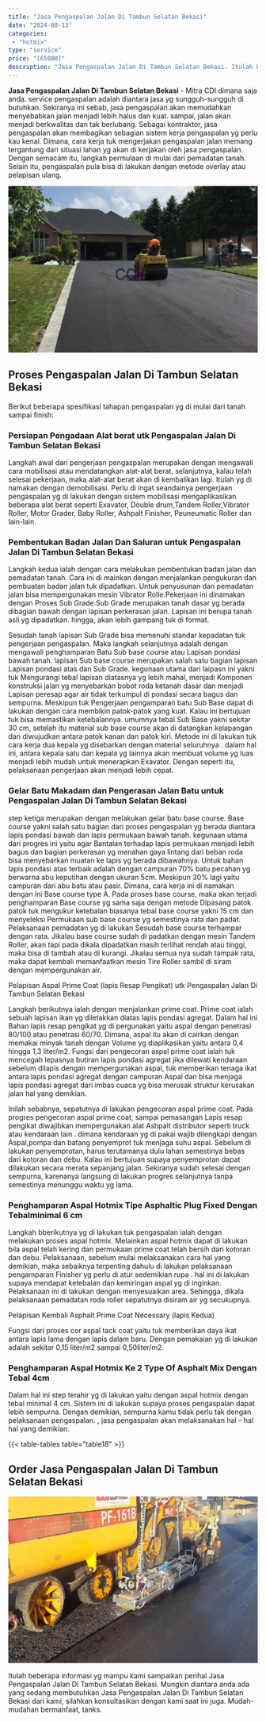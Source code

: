 ```yaml
---
title: "Jasa Pengaspalan Jalan Di Tambun Selatan Bekasi"
date: "2024-08-13"
categories:
 - "hotmix"
type: "service"
price: "[65000]"
description: "Jasa Pengaspalan Jalan Di Tambun Selatan Bekasi. Itulah beberapa informasi yg mampu kami sampaikan perihal Jasa Pengaspalan Jalan Di Tambun Selatan Bekasi. M..."
---
```


**Jasa Pengaspalan Jalan Di Tambun Selatan Bekasi** - Mitra CDI dimana saja anda. service pengaspalan adalah diantara jasa yg sungguh-sungguh di butuhkan. Sekiranya ini sebab, jasa pengaspalan akan memudahkan menyebabkan jalan menjadi lebih halus dan kuat. sampai, jalan akan menjadi berkwalitas dan tak berlubang. Sebagai kontraktor, jasa pengaspalan akan membagikan sebagian sistem kerja pengaspalan yg perlu kau kenal. Dimana, cara kerja tuk mengerjakan pengaspalan jalan memang tergantung dari situasi lahan yg akan di kerjakan oleh jasa pengaspalan. Dengan semacam itu, langkah permulaan di mulai dari pemadatan tanah. Selain itu, pengaspalan pula bisa di lakukan dengan metode overlay atau pelapisan ulang.

![Jasa Pengaspalan Jalan Di Tambun Selatan Bekasi](/images/hotmix/jasa-hotmix-aspal-26.jpg)

## Proses Pengaspalan Jalan Di Tambun Selatan Bekasi

Berikut beberapa spesifikasi tahapan pengaspalan yg di mulai dari tanah sampai finish:

### Persiapan Pengadaan Alat berat utk Pengaspalan Jalan Di Tambun Selatan Bekasi

Langkah awal dari pengerjaan pengaspalan merupakan dengan mengawali cara mobilisasi atau mendatangkan alat-alat berat. selanjutnya, kalau telah selesai pekerjaan, maka alat-alat berat akan di kembalikan lagi. Itulah yg di namakan dengan demobilisasi. Perlu di ingat seandainya pengerjaan pengaspalan yg di lakukan dengan sistem mobilisasi mengaplikasikan beberapa alat berat seperti Exavator, Double drum,Tandem Roller,Vibrator Roller, Motor Grader, Baby Roller, Ashpalt Finisher, Peuneumatic Roller dan lain-lain.

### Pembentukan Badan Jalan Dan Saluran untuk Pengaspalan Jalan Di Tambun Selatan Bekasi

Langkah kedua ialah dengan cara melakukan pembentukan badan jalan dan pemadatan tanah. Cara ini di mainkan dengan menjalankan pengukuran dan pembuatan badan jalan tuk dipadatkan. Untuk penyusunan dan pemadatan jalan bisa mempergunakan mesin Vibrator Rolle.Pekerjaan ini dinamakan dengan Proses Sub Grade.Sub Grade merupakan tanah dasar yg berada dibagian bawah dengan lapisan perkerasan jalan. Lapisan ini berupa tanah asli yg dipadatkan. hingga, akan lebih gampang tuk di format.

Sesudah tanah lapisan Sub Grade bisa memenuhi standar kepadatan tuk pengerjaan pengaspalan. Maka langkah selanjutnya adalah dengan mengawali penghamparan Batu Sub base course atau Lapisan pondasi bawah tanah. lapisan Sub base course merupakan salah satu bagian lapisan Lapisan pondasi atas dan Sub Grade. kegunaan utama dari laipasn ini yakni tuk Mengurangi tebal lapisan diatasnya yg lebih mahal, menjadi Komponen konstruksi jalan yg menyebarkan bobot roda ketanah dasar dan menjadi Lapisan peresap agar air tidak terkumpul di pondasi secara bagus dan sempurna. Meskipun tuk Pengerjaan pengamparan batu Sub Base dapat di lakukan dengan cara membikin patok-patok yang kuat. Kalau ini bertujuan tuk bisa memastikan ketebalannya. umumnya tebal Sub Base yakni sekitar 30 cm, setelah itu material sub base course akan di datangkan kelapangan dan diwujudkan antara patok kanan dan patok kiri. Metode ini di lakukan tuk cara kerja dua kepala yg disebarkan dengan material seluruhnya . dalam hal ini, antara kepala satu dan kepala yg lainnya akan membuat volume yg luas menjadi lebih mudah untuk menerapkan Exavator. Dengan seperti itu, pelaksanaan pengerjaan akan menjadi lebih cepat.

### Gelar Batu Makadam dan Pengerasan Jalan Batu untuk Pengaspalan Jalan Di Tambun Selatan Bekasi

step ketiga merupakan dengan melakukan gelar batu base course. Base course yakni salah satu bagian dari proses pengaspalan yg berada diantara lapis pondasi bawah dan lapis permukaan bawah tanah. kegunaan utama dari progres ini yaitu agar Bantalan terhadap lapis permukaan menjadi lebih bagus dan bagian perkerasan yg menahan gaya lintang dari beban roda bisa menyebarkan muatan ke lapis yg berada dibawahnya. Untuk bahan lapis pondasi atas terbaik adalah dengan campuran 70% batu pecahan yg berwarna abu keputihan dengan ukuran 5cm. Meskipun 30% lagi yaitu campuran dari abu batu atau pasir. Dimana, cara kerja ini di namakan dengan ini Base course type A. Pada proses base course, maka akan terjadi penghamparan Base course yg sama saja dengan metode Dipasang patok patok tuk mengukur ketebalan biasanya tebal base course yakni 15 cm dan menyeleksi Permukaan sub base course yg semestinya rata dan padat. Pelaksanaan pemadatan yg di lakukan Sesudah base course terhampar dengan rata. Jikalau base course sudah di padatkan dengan mesin Tandem Roller, akan tapi pada dikala dipadatkan masih terlihat rendah atau tinggi, maka bisa di tambah atau di kurangi. Jikalau semua nya sudah tampak rata, maka dapat kembali memanfaatkan mesin Tire Roller sambil di siram dengan mempergunakan air.

Pelapisan Aspal Prime Coat (lapis Resap Pengikat) utk Pengaspalan Jalan Di Tambun Selatan Bekasi

Langkah berikutnya ialah dengan menjalankan prime coat. Prime coat ialah sebuah lapisan ikan yg diletakkan diatas lapis pondasi agregat. Dalam hal ini Bahan lapis resap pengikat yg di pergunakan yaitu aspal dengan penetrasi 80/100 atau penetrasi 60/70. Dimana, aspal itu akan di cairkan dengan memakai minyak tanah dengan Volume yg diaplikasikan yaitu antara 0,4 hingga 1,3 liter/m2. Fungsi dari pengecoran aspal prime coat ialah tuk mencegah lepasnya butiran lapis pondasi agregat jika dilewati kendaraan sebelum dilapis dengan mempergunakan aspal, tuk memberikan tenaga ikat antara lapis pondasi agregat dengan campuran Aspal dan bisa menjaga lapis pondasi agregat dari imbas cuaca yg bisa merusak struktur kerusakan jalan hal yang demikian.

Inilah sebabnya, sepatutnya di lakukan pengecoran aspal prime coat. Pada progres pengecoran aspal prime coat, sampai pemasangan Lapis resap pengikat diwajibkan mempergunakan alat Ashpalt distributor seperti truck atau kendaraan lain . dimana kendaraan yg di pakai wajib dilengkapi dengan Aspal,pompa dan batang penyemprot tuk menjaga suhu aspal. Sebelum di lakukan penyemprotan, harus terutamanya dulu lahan semestinya bebas dari kotoran dan debu. Kalau ini bertujuan supaya penyemprotan dapat dilakukan secara merata sepanjang jalan. Sekiranya sudah selesai dengan sempurna, karenanya langsung di lakukan progres selanjutnya tanpa semestinya menunggu waktu yg lama.

### Penghamparan Aspal Hotmix Tipe Asphaltic Plug Fixed Dengan Tebalminimal 6 cm

Langkah bberikutnya yg di lakukan tuk pengaspalan ialah dengan melakukan proses aspal hotmix. Melainkan aspal hotmix dapat di lakukan bila aspal telah kering dan permukaan prime coat telah bersih dari kotoran dan debu. Pelaksanaan, sebelum mulai melaksanakan cara hal yang demikian, maka sebaiknya terpenting dahulu di lakukan pelaksanaan pengamparan Finisher yg perlu di atur sedemikian rupa . hal ini di lakukan supaya mendapat ketebalan dan kemiringan aspal yg di inginkan. Pelaksanaan ini di lakukan dengan menyesuaikan area. Sehingga, dikala pelaksanaan pemadatan roda roller sepatutnya disiram air yg secukupnya.

Pelapisan Kembali Asphalt Prime Coat Necessary (lapis Kedua)

Fungsi dari proses cor aspal tack coat yaitu tuk memberikan daya ikat antara lapis lama dengan lapis dalam baru. Dengan pemakaian yg di lakukan adalah sekitar 0,15 liter/m2 sampai 0,50liter/m2.

### Penghamparan Aspal Hotmix Ke 2 Type Of Asphalt Mix Dengan Tebal 4cm

Dalam hal ini step terahir yg di lakukan yaitu dengan aspal hotmix dengan tebal minimal 4 cm. Sistem ini di lakukan supaya proses pengaspalan dapat lebih sempurna. Dengan demikian, sempurna kamu tidak perlu tak dengan pelaksanaan pengaspalan. , jasa pengaspalan akan melaksanakan hal – hal hal yang demikian.

{{< table-tables table="table18" >}}

## Order Jasa Pengaspalan Jalan Di Tambun Selatan Bekasi

![Jasa Pengaspalan Jalan Di Tambun Selatan Bekasi](/images/hotmix/jasa-hotmix-aspal-27.jpg)

Itulah beberapa informasi yg mampu kami sampaikan perihal Jasa Pengaspalan Jalan Di Tambun Selatan Bekasi. Mungkin diantara anda ada yang sedang membutuhkan Jasa Pengaspalan Jalan Di Tambun Selatan Bekasi dari kami, silahkan konsultasikan dengan kami saat ini juga. Mudah-mudahan bermanfaat, tanks.
